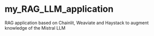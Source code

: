 # my_RAG_LLM_application
RAG application based on Chainlit, Weaviate and Haystack to augment knowledge of the Mistral LLM
